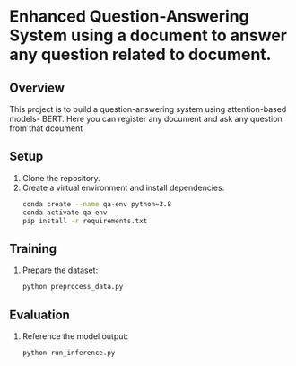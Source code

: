 # Enhanced Question-Answering System using a document to answer any question related to document.

## Overview
This project is to build a question-answering system using attention-based models- BERT. Here you can register any document and ask any question from that dcoument

## Setup
1. Clone the repository.
2. Create a virtual environment and install dependencies:
    ```bash
    conda create --name qa-env python=3.8
    conda activate qa-env
    pip install -r requirements.txt
    ```

## Training
1. Prepare the dataset:
    ```bash
    python preprocess_data.py 
    ```

## Evaluation
1. Reference the model output:
    ```bash
    python run_inference.py
    ```
